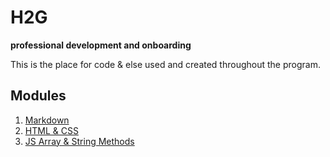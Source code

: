 # H2G

**professional development and onboarding**

This is the place for code & else used and created throughout the program.

## Modules

1. [Markdown](01_resume/resume_z-e-bubbel.md)
2. [HTML & CSS](02_resume_html/resume_z-e-bubbel.html)
3. [JS Array & String Methods](03_js)

